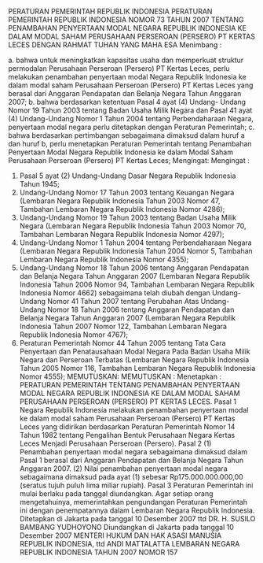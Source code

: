  PERATURAN PEMERINTAH REPUBLIK INDONESIA PERATURAN PEMERINTAH REPUBLIK INDONESIA NOMOR 73 TAHUN 2007 TENTANG PENAMBAHAN PENYERTAAN MODAL NEGARA REPUBLIK INDONESIA KE DALAM MODAL SAHAM PERUSAHAAN PERSEROAN (PERSERO) PT KERTAS LECES
DENGAN RAHMAT TUHAN YANG MAHA ESA
Menimbang :

a. bahwa untuk meningkatkan kapasitas usaha dan memperkuat struktur permodalan Perusahaan Perseroan (Persero) PT Kertas Leces, perlu melakukan penambahan penyertaan modal Negara Republik Indonesia ke dalam modal saham Perusahaan Perseroan (Persero) PT Kertas Leces yang berasal dari Anggaran Pendapatan dan Belanja Negara Tahun Anggaran 2007;
b. bahwa berdasarkan ketentuan Pasal 4 ayat (4) Undang- Undang Nomor 19 Tahun 2003 tentang Badan Usaha Milik Negara dan Pasal 41 ayat (4) Undang-Undang Nomor 1 Tahun 2004 tentang Perbendaharaan Negara, penyertaan modal negara perlu ditetapkan dengan Peraturan Pemerintah;
c. bahwa berdasarkan pertimbangan sebagaimana dimaksud dalam huruf a dan huruf b, perlu menetapkan Peraturan Pemerintah tentang Penambahan Penyertaan Modal Negara Republik Indonesia ke dalam Modal Saham Perusahaan Perseroan (Persero) PT Kertas Leces;
Mengingat:
Mengingat :

1. Pasal 5 ayat (2) Undang-Undang Dasar Negara Republik Indonesia Tahun 1945;
2. Undang-Undang Nomor 17 Tahun 2003 tentang Keuangan Negara (Lembaran Negara Republik Indonesia Tahun 2003 Nomor 47, Tambahan Lembaran Negara Republik Indonesia Nomor 4286);
3. Undang-Undang Nomor 19 Tahun 2003 tentang Badan Usaha Milik Negara (Lembaran Negara Republik Indonesia Tahun 2003 Nomor 70, Tambahan Lembaran Negara Republik Indonesia Nomor 4297);
4. Undang-Undang Nomor 1 Tahun 2004 tentang Perbendaharaan Negara (Lembaran Negara Republik Indonesia Tahun 2004 Nomor 5, Tambahan Lembaran Negara Republik Indonesia Nomor 4355);
5. Undang-Undang Nomor 18 Tahun 2006 tentang Anggaran Pendapatan dan Belanja Negara Tahun Anggaran 2007 (Lembaran Negara Republik Indonesia Tahun 2006 Nomor 94, Tambahan Lembaran Negara Republik Indonesia Nomor 4662) sebagaimana telah diubah dengan Undang-Undang Nomor 41 Tahun 2007 tentang Perubahan Atas Undang- Undang Nomor 18 Tahun 2006 tentang Anggaran Pendapatan dan Belanja Negara Tahun Anggaran 2007 (Lembaran Negara Republik Indonesia Tahun 2007 Nomor 122, Tambahan Lembaran Negara Republik Indonesia Nomor 4767);
6. Peraturan Pemerintah Nomor 44 Tahun 2005 tentang Tata Cara Penyertaan dan Penatausahaan Modal Negara Pada Badan Usaha Milik Negara dan Perseroan Terbatas (Lembaran Negara Republik Indonesia Tahun 2005 Nomor 116, Tambahan Lembaran Negara Republik Indonesia Nomor 4555);
MEMUTUSKAN:
MEMUTUSKAN :
 Menetapkan : PERATURAN PEMERINTAH TENTANG PENAMBAHAN PENYERTAAN MODAL NEGARA REPUBLIK INDONESIA KE DALAM MODAL SAHAM PERUSAHAAN PERSEROAN (PERSERO) PT KERTAS LECES.
Pasal 1
Negara Republik Indonesia melakukan penambahan penyertaan modal ke dalam modal saham Perusahaan Perseroan (Persero) PT Kertas Leces yang didirikan berdasarkan Peraturan Pemerintah Nomor 14 Tahun 1982 tentang Pengalihan Bentuk Perusahaan Negara Kertas Leces Menjadi Perusahaan Perseroan (Persero).
Pasal 2
(1) Penambahan penyertaan modal negara sebagaimana dimaksud dalam Pasal 1 berasal dari Anggaran Pendapatan dan Belanja Negara Tahun Anggaran 2007.
(2) Nilai penambahan penyertaan modal negara sebagaimana dimaksud pada ayat (1) sebesar Rp175.000.000.000,00 (seratus tujuh puluh lima miliar rupiah).
Pasal 3
Peraturan Pemerintah ini mulai berlaku pada tanggal diundangkan.
Agar setiap orang mengetahuinya, memerintahkan pengundangan Peraturan Pemerintah ini dengan penempatannya dalam Lembaran Negara Republik Indonesia. Ditetapkan di Jakarta pada tanggal 10 Desember 2007 ttd DR. H. SUSILO BAMBANG YUDHOYONO Diundangkan di Jakarta pada tanggal 10 Desember 2007 MENTERI HUKUM DAN HAK ASASI MANUSIA REPUBLIK INDONESIA, ttd ANDI MATTALATTA LEMBARAN NEGARA REPUBLIK INDONESIA TAHUN 2007 NOMOR 157